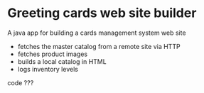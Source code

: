 Greeting cards web site builder
=============

A java app for building a cards management system web site

 - fetches the master catalog from a remote site via HTTP
 - fetches product images 
 - builds a local catalog in HTML
 - logs inventory levels
 
 code ??? 
